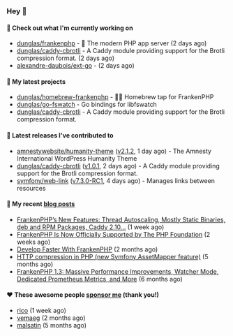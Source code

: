 ### Hey 👋

#### 👷 Check out what I'm currently working on

- [dunglas/frankenphp](https://github.com/dunglas/frankenphp) - 🧟 The modern PHP app server (2 days ago)
- [dunglas/caddy-cbrotli](https://github.com/dunglas/caddy-cbrotli) - A Caddy module providing support for the Brotli compression format. (2 days ago)
- [alexandre-daubois/ext-go](https://github.com/alexandre-daubois/ext-go) -  (2 days ago)

#### 🌱 My latest projects

- [dunglas/homebrew-frankenphp](https://github.com/dunglas/homebrew-frankenphp) - 🍺🧟 Homebrew tap for FrankenPHP
- [dunglas/go-fswatch](https://github.com/dunglas/go-fswatch) - Go bindings for libfswatch
- [dunglas/caddy-cbrotli](https://github.com/dunglas/caddy-cbrotli) - A Caddy module providing support for the Brotli compression format.

#### 🔭 Latest releases I've contributed to

- [amnestywebsite/humanity-theme](https://github.com/amnestywebsite/humanity-theme) ([v2.1.2](https://github.com/amnestywebsite/humanity-theme/releases/tag/v2.1.2), 1 day ago) - The Amnesty International WordPress Humanity Theme
- [dunglas/caddy-cbrotli](https://github.com/dunglas/caddy-cbrotli) ([v1.0.1](https://github.com/dunglas/caddy-cbrotli/releases/tag/v1.0.1), 2 days ago) - A Caddy module providing support for the Brotli compression format.
- [symfony/web-link](https://github.com/symfony/web-link) ([v7.3.0-RC1](https://github.com/symfony/web-link/releases/tag/v7.3.0-RC1), 4 days ago) - Manages links between resources

#### 📜 My recent [blog posts](https://dunglas.fr)

- [FrankenPHP’s New Features: Thread Autoscaling, Mostly Static Binaries, deb and RPM Packages, Caddy 2.10…](https://dunglas.dev/2025/05/frankenphps-new-features-thread-autoscaling-mostly-static-binaries-deb-and-rpm-packages-caddy-2-10/) (1 week ago)
- [FrankenPHP Is Now Officially Supported by The PHP Foundation](https://dunglas.dev/2025/05/frankenphp-is-now-officially-supported-by-the-php-foundation/) (2 weeks ago)
- [Develop Faster With FrankenPHP](https://dunglas.dev/2025/03/develop-faster-with-frankenphp/) (2 months ago)
- [HTTP compression in PHP (new Symfony AssetMapper feature)](https://dunglas.dev/2024/12/http-compression-in-php-new-symfony-assetmapper-feature/) (5 months ago)
- [FrankenPHP 1.3: Massive Performance Improvements, Watcher Mode, Dedicated Prometheus Metrics, and More](https://dunglas.dev/2024/11/frankenphp-1-3-massive-performance-improvements-watcher-mode-dedicated-prometheus-metrics-and-more/) (6 months ago)

#### ❤️ These awesome people [sponsor me](https://github.com/sponsors/dunglas) (thank you!)

- [rico](https://github.com/rico) (1 week ago)
- [vemaeg](https://github.com/vemaeg) (2 months ago)
- [malsatin](https://github.com/malsatin) (5 months ago)
